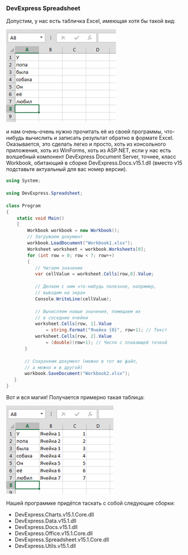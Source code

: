 ### DevExpress Spreadsheet

Допустим, у нас есть табличка Excel, имеющая хотя бы такой вид:

![workbook1](img/workbook1.png)

и нам очень-очень нужно прочитать её из своей программы, что-нибудь вычислить и записать результат обратно в формате Excel. Оказывается, это сделать легко и просто, хоть из консольного приложения, хоть из WinForms, хоть из ASP.NET, если у нас есть волшебный компонент DevExpress Document Server, точнее, класс Workbook, обитающий в сборке DevExpress.Docs.v15.1.dll (вместо v15 подставьте актуальный для вас номер версии).

```c#
using System;
 
using DevExpress.Spreadsheet;
 
class Program
{
    static void Main()
    {
        Workbook workbook = new Workbook();
        // Загружаем документ
        workbook.LoadDocument("Workbook1.xlsx"); 
        Worksheet worksheet = workbook.Worksheets[0];
        for (int row = 0; row < 7; row++)
        {
           // Читаем значение
           var cellValue = worksheet.Cells[row,0].Value;
 
           // Делаем с ним что-нибудь полезное, например,
           // выводим на экран
           Console.WriteLine(cellValue);
 
           // Вычисляем новые значения, помещаем их
           // в соседние ячейки
           worksheet.Cells[row, 1].Value 
               = string.Format("Ячейка {0}", row+1); // Текст
           worksheet.Cells[row, 2].Value
               = (double)(row+1); // Число с плавающей точкой
       }
 
       // Сохраняем документ (можно в тот же файл,
       // а можно и в другой)
       workbook.SaveDocument("Workbook2.xlsx");
   }
}
```

Вот и вся магия! Получается примерно такая таблица:

![workbook2](img/workbook2.png)

Нашей программке придётся таскать с собой следующие сборки:

* DevExpress.Charts.v15.1.Core.dll
* DevExpress.Data.v15.1.dll
* DevExpress.Docs.v15.1.dll
* DevExpress.Office.v15.1.Core.dll
* DevExpress.Spreadsheet.v15.1.Core.dll
* DevExpress.Utils.v15.1.dll
